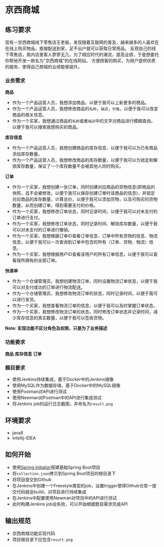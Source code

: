 # 京西商城

## 练习要求
现有一京西商城线下零售店王老板，发现随着互联网的普及，越来越多的人喜欢在在线上购买物品，直接配送到家，足不出户就可以获取日常用品。
反观自己的线下零售店，周内店里客人寥寥无几，为了顺应时代的潮流，提高业绩，于是想委托你帮他开发一款名为"京西商城"的在线网站。
方便顾客的购买，为用户提供优质的服务，使得自己商城的业绩能够提升。

### 业务需求

**商品**
- 作为一个产品运营人员，我想添加商品，以便于我可以上新更多的商品。
- 作为一个产品运营人员，我想修改商品的`名称`，`描述`，`价格`，以便于我可以改变商品的相关信息。
- 作为一个买家，我想通过商品的`名称`或者`描述`中的文字对商品进行模糊查询，以便于我可以搜索我想购买的商品。

**库存信息**
- 作为一个产品运营人员，我想创建商品的库存信息，以便于我可以为已有商品添加库存数量。
- 作为一个产品运营人员，我想修改商品的库存数量，以便于我可以为锁定和解锁库存数量，保证了一个库存数量不会被其他人同时购买。

**订单**
- 作为一个买家，我想创建一张订单，同时创建对应商品的货物信息(即商品的快照，且不会被修改，以便于我可以保存创建订单时该商品的信息)，并锁定对应商品的库存数量，计算总价，以便于我可以添加货物，以及可购买的货物数量，从而创建订单，得到需要支付的价格。
- 作为一个买家，我想修改订单状态，同时记录时间，以便于我可以对未支付的订单进行支付。
- 作为一个买家，我想修改订单状态，同时记录时间、解锁库存数量，以便于我可以对未支付的订单进行撤销。
- 作为一个买家，我想根据订单ID查看订单信息、订单中所有货物的信息、物流信息，以便于我可以一次查询到订单中包含的所有（订单、货物、物流）信息。
- 作为一个买家，我想根据用户ID查看该用户的所有订单信息，以便于我可以查看我所拥有的全部订单。

**快递单**  
- 作为一个仓储管理员，我想创建物流订单，同时设置物流订单状态，以便于我可以对支付成功的订单进行物流配送。
- 作为一个仓储管理员，我想修改物流订单的状态，同时记录时间，以便于我可以进行发货。
- 作为一个买家，我想查看物流订单的信息，以便于我可以及时掌握订单状态。
- 作为一个买家，我想修改物流订单的状态，同时修改订单状态并记录时间，减少库存信息的真实数量，以便于我可以签收货物。

**Note: 实现功能不区分角色及权限，只是为了业务描述**

### 功能要求
**商品**
**库存信息**
**订单**

### 题目要求
- 使用Jenkins持续集成，基于Docker中的Jenkins镜像
- 使用MySQL作为数据存储，基于Docker中的MySQL镜像
- 使用Postman对API进行测试
- 使用Newman对Postman中的API进行集成测试
- 将Jenkins job的运行日志截图，并命名为`result.png`

## 环境要求
- java8
- Intellij-IDEA

## 如何开始
- 使用[Spring Initializr](https://start.spring.io/)搭建基础Spring Boot项目
- 将`collection.json`拷贝到Spring Boot项目的根目录下
- 将项目提交到Github
- 在Jenkins中创建一个Freestyle类型的job，设置trigger使得Github仓库一提交代码就会build，对项目进行持续集成
- 在Jenkins中配置使用Newman对项目中的API进行测试
- 此时构建Jenkins job会失败，可以开始根据题目需求完成API

## 输出规范
- 京西商城功能实现代码
- 项目根目录下应包含`result.png`
